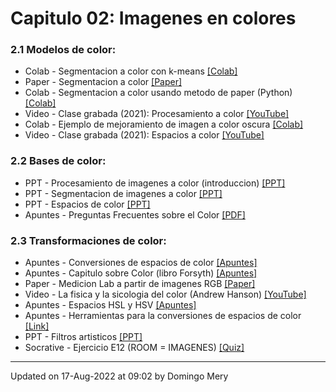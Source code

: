 
# Capitulo 02: Imagenes en colores
### 2.1 Modelos de color:
* Colab - Segmentacion a color con k-means [[Colab]](https://colab.research.google.com/drive/1oWvD0KlxhE8nIGJCQyIbtsuEwIsAFcug?usp=sharing)
* Paper - Segmentacion a color [[Paper]](https://github.com/domingomery/imagenes/blob/master/clases/Cap02_Color/presentations/IMG02_ColorSegmentation_Paper.pdf)
* Colab - Segmentacion a color usando metodo de paper (Python) [[Colab]](https://colab.research.google.com/drive/1U15JApo-31-Nmrzn2qXasFdokS66RVcx?usp=sharing)
* Video - Clase grabada (2021): Procesamiento a color [[YouTube]](https://youtu.be/dB-KOF10Dvc)
* Colab - Ejemplo de mejoramiento de imagen a color oscura [[Colab]](https://colab.research.google.com/drive/1ItHrL2qr1h5zhtkVKjN8U5C0v6tADDTW?usp=sharing)
* Video - Clase grabada (2021): Espacios a color [[YouTube]](https://youtu.be/3SlAxUdN1xc)
### 2.2 Bases de color:
* PPT - Procesamiento de imagenes a color (introduccion) [[PPT]](https://github.com/domingomery/imagenes/blob/master/clases/Cap02_Color/presentations/IMG02_Introduccion.pptx)
* PPT - Segmentacion de imagenes a color [[PPT]](https://github.com/domingomery/imagenes/blob/master/clases/Cap02_Color/presentations/IMG02_Segmentacion.pptx)
* PPT - Espacios de color [[PPT]](https://github.com/domingomery/imagenes/blob/master/clases/Cap02_Color/presentations/IMG02_ColorSpaces.pptx)
* Apuntes - Preguntas Frecuentes sobre el Color [[PDF]](https://github.com/domingomery/imagenes/blob/master/clases/Cap02_Color/presentations/IMG02_ColorFAQ.pdf)
### 2.3 Transformaciones de color:
* Apuntes - Conversiones de espacios de color [[Apuntes]](https://github.com/domingomery/imagenes/blob/master/clases/Cap02_Color/presentations/IMG02_ColourSpaceConversions.pdf)
* Apuntes - Capitulo sobre Color (libro Forsyth) [[Apuntes]](https://github.com/domingomery/imagenes/blob/master/clases/Cap02_Color/presentations/IMG02_CapituloColor_Forsyth.pdf)
* Paper - Medicion Lab a partir de imagenes RGB [[Paper]](https://github.com/domingomery/imagenes/blob/master/clases/Cap02_Color/presentations/IMG02_ColorMeasurementLab_Paper.pdf)
* Video - La fisica y la sicologia del color (Andrew Hanson) [[YouTube]](https://youtu.be/af78RPi6ayE)
* Apuntes - Espacios HSL y HSV [[Apuntes]](https://github.com/domingomery/imagenes/blob/master/clases/Cap02_Color/presentations/IMG02_HSx_ColorSpace.pdf)
* Apuntes - Herramientas para la conversiones de espacios de color [[Link]](http://brucelindbloom.com)
* PPT - Filtros artisticos [[PPT]](https://github.com/domingomery/imagenes/blob/master/clases/Cap02_Color/presentations/IMG02_ArtisticFilters.pptx)
* Socrative - Ejercicio E12 (ROOM = IMAGENES) [[Quiz]](http://www.socrative.com)
---


Updated on 17-Aug-2022 at 09:02 by Domingo Mery
